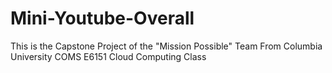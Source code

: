 # Mini-Youtube-Overall
This is the Capstone Project of the "Mission Possible" Team From Columbia University COMS E6151 Cloud Computing Class
